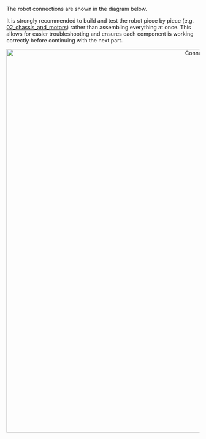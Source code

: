 The robot connections are shown in the diagram below.

It is strongly recommended to build and test the robot piece by piece (e.g. [02_chassis_and_motors](02_chassis_and_motors.md)) rather than assembling everything at once. This allows for easier troubleshooting and ensures each component is working correctly before continuing with the next part.

<div align="center">
  <img width="1000" alt="Connections" src="../images/connections.jpg">
</div>
